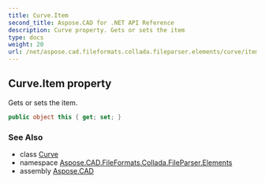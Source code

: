 ```yaml
---
title: Curve.Item
second_title: Aspose.CAD for .NET API Reference
description: Curve property. Gets or sets the item
type: docs
weight: 20
url: /net/aspose.cad.fileformats.collada.fileparser.elements/curve/item/
---
```

## Curve.Item property

Gets or sets the item.

```csharp
public object this { get; set; }
```

### See Also

* class [Curve](../)
* namespace [Aspose.CAD.FileFormats.Collada.FileParser.Elements](../../curve/)
* assembly [Aspose.CAD](../../../)



